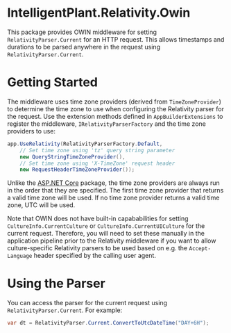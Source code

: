 # IntelligentPlant.Relativity.Owin

This package provides OWIN middleware for setting `RelativityParser.Current` for an HTTP request. This allows timestamps and durations to be parsed anywhere in the request using `RelativityParser.Current`.


# Getting Started

The middleware uses time zone providers (derived from `TimeZoneProvider`) to determine the time zone to use when configuring the Relativity parser for the request. Use the extension methods defined in `AppBuilderExtensions` to register the middleware, `IRelativityParserFactory` and the time zone providers to use:

```csharp
app.UseRelativity(RelativityParserFactory.Default,
    // Set time zone using 'tz' query string parameter
    new QueryStringTimeZoneProvider(),
    // Set time zone using 'X-TimeZone' request header
    new RequestHeaderTimeZoneProvider());
```

Unlike the [ASP.NET Core](https://www.nuget.org/packages/IntelligentPlant.Relativity.AspNetCore) package, the time zone providers are always run in the order that they are specified. The first time zone provider that returns a valid time zone will be used. If no time zone provider returns a valid time zone, UTC will be used.

Note that OWIN does not have built-in capababilities for setting `CultureInfo.CurrentCulture` or `CultureInfo.CurrentUICulture` for the current request. Therefore, you will need to set these manually in the application pipeline prior to the Relativity middleware if you want to allow culture-specific Relativity parsers to be used based on e.g. the `Accept-Language` header specified by the calling user agent.


# Using the Parser

You can access the parser for the current request using `RelativityParser.Current`. For example:

```csharp
var dt = RelativityParser.Current.ConvertToUtcDateTime("DAY+6H");
```
